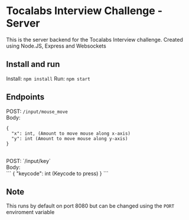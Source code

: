 # Tocalabs Interview Challenge - Server

This is the server backend for the Tocalabs Interview challenge.
Created using Node.JS, Express and Websockets

## Install and run

Install: `npm install`
Run: `npm start`

## Endpoints

POST: `/input/mouse_move`
<br />
Body:
<br />
```
{
  "x": int, (Amount to move mouse along x-axis)
  "y": int (Amount to move mouse along y-axis)
}
```
<br />
POST: `/input/key`
<br />
Body:
<br />
```
{
  "keycode": int (Keycode to press)
}
```

## Note

This runs by default on port 8080 but can be changed using the `PORT` enviroment variable